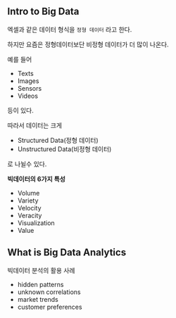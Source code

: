 ## Intro to Big Data

엑셀과 같은 데이터 형식을 `정형 데이터` 라고 한다.

하지만 요즘은 정형데이터보단 비정형 데이터가 더 많이 나온다.

예를 들어

- Texts
- Images
- Sensors
- Videos

등이 있다.

따라서 데이터는 크게 

- Structured Data(정형 데이터)
- Unstructured Data(비정형 데이터)

로 나뉠수 있다.


**빅데이터의 6가지 특성**

- Volume
- Variety
- Velocity
- Veracity
- Visualization
- Value

## What is Big Data Analytics

빅데이터 분석의 활용 사례

- hidden patterns
- unknown correlations
- market trends
- customer preferences